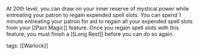 At 20th level, you can draw on your inner reserve of mystical power while entreating your patron to regain expended spell slots. You can spend 1 minute entreating your patron for aid to regain all your expended spell slots from your [[Pact Magic]] feature. Once you regain spell slots with this feature, you must finish a [[Long Rest]] before you can do so again.

tags: [[Warlock]]